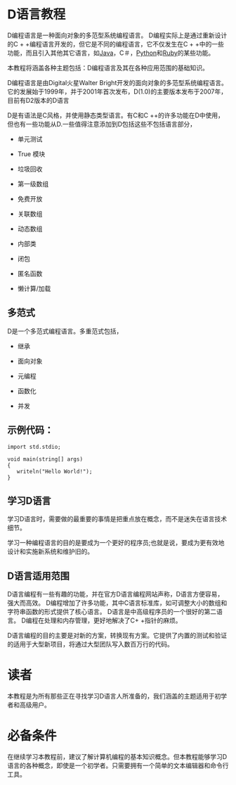# D语言教程

D编程语言是一种面向对象的多范型系统编程语言。 D编程实际上是通过重新设计的C + +编程语言开发的，但它是不同的编程语言，它不仅发生在C + +中的一些功能，而且引入其他其它语言，如[Java](http://www.yiibai.com/java/)，C＃，[Python](http://www.yiibai.com/python/)和[Ruby](http://www.yiibai.com/ruby/)的某些功能。

本教程将涵盖各种主题包括：D编程语言及其在各种应用范围的基础知识。

D编程语言是由Digital火星Walter Bright开发的面向对象的多范型系统编程语言。它的发展始于1999年，并于2001年首次发布，D(1.0)的主要版本发布于2007年，目前有D2版本的D语言

D是有语法是C风格，并使用静态类型语言。有C和C ++的许多功能在D中使用，但也有一些功能从D.一些值得注意添加到D包括这些不包括语言部分，

*   单元测试

*   True 模块

*   垃圾回收

*   第一级数组

*   免费开放

*   关联数组

*   动态数组

*   内部类

*   闭包

*   匿名函数

*   懒计算/加载

## 多范式

D是一个多范式编程语言。多重范式包括，

*   继承

*   面向对象

*   元编程

*   函数化

*   并发

## 示例代码：

```
import std.stdio;

void main(string[] args)
{
   writeln("Hello World!");
}
```

## 学习D语言

学习D语言时，需要做的最重要的事情是把重点放在概念，而不是迷失在语言技术细节。

学习一种编程语言的目的是要成为一个更好的程序员;也就是说，要成为更有效地设计和实施新系统和维护旧的。

## D语言适用范围

D语言编程有一些有趣的功能，并在官方D语言编程网站声称，D语言方便容易，强大而高效。 D编程增加了许多功能，其中C语言标准库，如可调整大小的数组和字符串函数的形式提供了核心语言。 D语言是中高级程序员的一个很好的第二语言。 D编程在处理和内存管理，更好地解决了C+ +指针的麻烦。

D语言编程的目的主要是对新的方案，转换现有方案。它提供了内置的测试和验证的适用于大型新项目，将通过大型团队写入数百万行的代码。

# 读者

本教程是为所有那些正在寻找学习D语言人所准备的，我们涵盖的主题适用于初学者和高级用户。

# 必备条件

在继续学习本教程前，建议了解计算机编程的基本知识概念。但本教程能够学习D语言的各种概念，即使是一个初学者。只需要拥有一个简单的文本编辑器和命令行工具。

